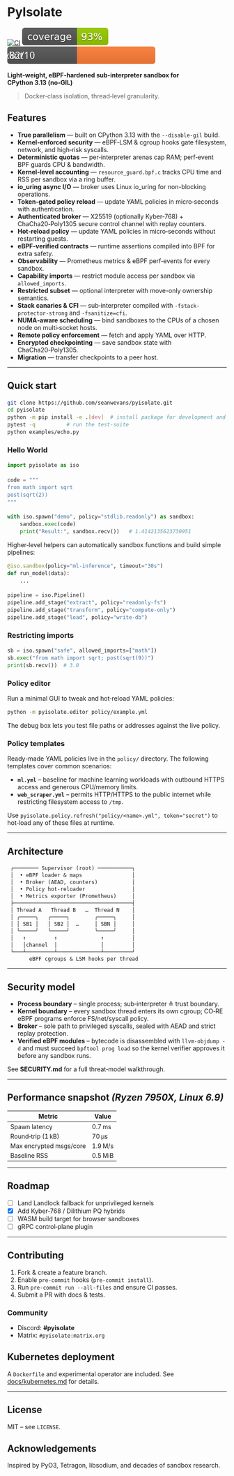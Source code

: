 # PyIsolate

[![CI](https://github.com/seanwevans/pyisolate/actions/workflows/ci.yml/badge.svg?branch=main)](https://github.com/seanwevans/pyisolate/actions/workflows/ci.yml)
[![Coverage Status](https://raw.githubusercontent.com/seanwevans/pyisolate/main/docs/coverage.svg)](https://raw.githubusercontent.com/seanwevans/pyisolate/main/docs/coverage.svg)
[![Pylint Score](https://raw.githubusercontent.com/seanwevans/pyisolate/main/docs/pylint.svg)](https://raw.githubusercontent.com/seanwevans/pyisolate/main/docs/pylint.svg)

**Light‑weight, eBPF‑hardened sub‑interpreter sandbox for CPython 3.13 (no‑GIL)**

> Docker‑class isolation, thread‑level granularity.

## Features

* **True parallelism** — built on CPython 3.13 with the `--disable-gil` build.
* **Kernel‑enforced security** — eBPF‑LSM & cgroup hooks gate filesystem, network, and high‑risk syscalls.
* **Deterministic quotas** — per‑interpreter arenas cap RAM; perf‑event BPF guards CPU & bandwidth.
* **Kernel‑level accounting** — `resource_guard.bpf.c` tracks CPU time and RSS per sandbox via a ring buffer.
* **io_uring async I/O** — broker uses Linux io_uring for non-blocking operations.
* **Token‑gated policy reload** — update YAML policies in micro‑seconds with authentication.
* **Authenticated broker** — X25519 (optionally Kyber‑768) + ChaCha20‑Poly1305 secure control channel with replay counters.
* **Hot‑reload policy** — update YAML policies in micro‑seconds without restarting guests.
* **eBPF‑verified contracts** — runtime assertions compiled into BPF for extra safety.
* **Observability** — Prometheus metrics & eBPF perf‑events for every sandbox.
* **Capability imports** — restrict module access per sandbox via `allowed_imports`.
* **Restricted subset** — optional interpreter with move-only ownership semantics.
* **Stack canaries & CFI** — sub‑interpreter compiled with `-fstack-protector-strong` and `-fsanitize=cfi`.
* **NUMA‑aware scheduling** — bind sandboxes to the CPUs of a chosen node on multi‑socket hosts.
* **Remote policy enforcement** — fetch and apply YAML over HTTP.
* **Encrypted checkpointing** — save sandbox state with ChaCha20‑Poly1305.
* **Migration** — transfer checkpoints to a peer host.

---

## Quick start

```bash
git clone https://github.com/seanwevans/pyisolate.git
cd pyisolate
python -m pip install -e .[dev]  # install package for development and tooling
pytest -q          # run the test‑suite
python examples/echo.py
```

### Hello World

```python
import pyisolate as iso

code = """
from math import sqrt
post(sqrt(2))
"""

with iso.spawn("demo", policy="stdlib.readonly") as sandbox:
    sandbox.exec(code)
    print("Result:", sandbox.recv())   # 1.4142135623730951
```


Higher‑level helpers can automatically sandbox functions and build simple
pipelines:

```python
@iso.sandbox(policy="ml-inference", timeout="30s")
def run_model(data):
    ...

pipeline = iso.Pipeline()
pipeline.add_stage("extract", policy="readonly-fs")
pipeline.add_stage("transform", policy="compute-only")
pipeline.add_stage("load", policy="write-db")
```


### Restricting imports

```python
sb = iso.spawn("safe", allowed_imports=["math"])
sb.exec("from math import sqrt; post(sqrt(9))")
print(sb.recv())  # 3.0
```


### Policy editor

Run a minimal GUI to tweak and hot‑reload YAML policies:

```bash
python -m pyisolate.editor policy/example.yml
```
The debug box lets you test file paths or addresses against the live policy.

### Policy templates

Ready-made YAML policies live in the `policy/` directory.  The following
templates cover common scenarios:

* **`ml.yml`** – baseline for machine learning workloads with outbound HTTPS
  access and generous CPU/memory limits.
* **`web_scraper.yml`** – permits HTTP/HTTPS to the public internet while
  restricting filesystem access to `/tmp`.

Use `pyisolate.policy.refresh("policy/<name>.yml", token="secret")` to hot‑load any of these files at runtime.




---

## Architecture

```
 ┌──────── Supervisor (root) ───────────┐
 │  • eBPF loader & maps                │
 │  • Broker (AEAD, counters)           │
 │  • Policy hot‑reloader               │
 │  • Metrics exporter (Prometheus)     │
 ├──────────────────────────────────────┤
 │ Thread A   Thread B   …  Thread N    │
 │ ╭─────╮   ╭─────╮        ╭─────╮     │
 │ │ SB1 │   │ SB2 │  …     │ SBN │     │
 │ ╰─────╯   ╰─────╯        ╰─────╯     │
 │   ↑         ↑              ↑         │
 │   │channel  │              │         │
 └───┴─────────┴──────────────┴─────────┘
       eBPF cgroups & LSM hooks per thread
```

---

## Security model

* **Process boundary** – single process; sub‑interpreter ≙ trust boundary.
* **Kernel boundary** – every sandbox thread enters its own cgroup; CO‑RE eBPF programs enforce FS/net/syscall policy.
* **Broker** – sole path to privileged syscalls, sealed with AEAD and strict replay protection.
* **Verified eBPF modules** – bytecode is disassembled with `llvm-objdump -d` and must succeed `bpftool prog load` so the kernel verifier approves it before any sandbox runs.

See **SECURITY.md** for a full threat‑model walkthrough.

---

## Performance snapshot *(Ryzen 7950X, Linux 6.9)*

| Metric                  | Value   |
| ----------------------- | ------- |
| Spawn latency           | 0.7 ms  |
| Round‑trip (1 kB)       | 70 µs   |
| Max encrypted msgs/core | 1.9 M/s |
| Baseline RSS            | 0.5 MiB |

---

## Roadmap

* [ ] Land Landlock fallback for unprivileged kernels
* [x] Add Kyber‑768 / Dilithium PQ hybrids
* [ ] WASM build target for browser sandboxes
* [ ] gRPC control‑plane plugin

---

## Contributing

1. Fork & create a feature branch.
2. Enable `pre‑commit` hooks (`pre‑commit install`).
3. Run `pre-commit run --all-files` and ensure CI passes.
4. Submit a PR with docs & tests.

### Community

* Discord: **#pyisolate**
* Matrix: `#pyisolate:matrix.org`

## Kubernetes deployment

A `Dockerfile` and experimental operator are included. See [docs/kubernetes.md](docs/kubernetes.md) for details.

---

## License

MIT – see `LICENSE`.

## Acknowledgements

Inspired by PyO3, Tetragon, libsodium, and decades of sandbox research.
